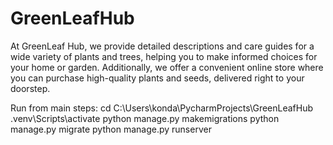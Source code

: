 # GreenLeafHub
 At GreenLeaf Hub, we provide detailed descriptions and care guides for a wide variety of plants and trees,  helping you to make informed choices for your home or garden.  Additionally, we offer a convenient online store where you can purchase high-quality plants and seeds, delivered right to your doorstep.


Run from main steps:
cd C:\Users\konda\PycharmProjects\GreenLeafHub
.venv\Scripts\activate
python manage.py makemigrations
python manage.py migrate
python manage.py runserver
